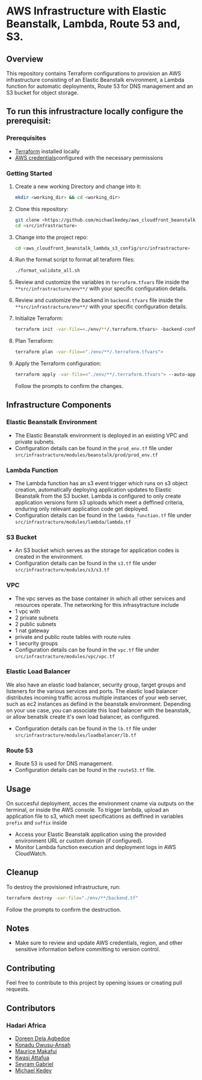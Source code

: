 # AWS Infrastructure with Elastic Beanstalk, Lambda, Route 53 and, S3. 

## Overview

This repository contains Terraform configurations to provision an AWS infrastructure consisting of an Elastic Beanstalk environment, a Lambda function for automatic deployments, Route 53 for DNS management and an S3 bucket for object storage.

## To run this infrustracture locally configure the prerequisit:

### Prerequisites

- [Terraform](https://www.terraform.io/) installed locally
- [AWS credentials](https://docs.aws.amazon.com/cli/latest/userguide/getting-started-install.html)configured with the necessary permissions

### Getting Started

1. Create a new working Directory and change into it:

   ```bash
   mkdir <working_dir> && cd <working_dir>
   ```

2. Clone this repository:

   ```bash
   git clone <https://github.com/michaelkedey/aws_cloudfront_beanstalk_lambda_s3_config.git>
   cd <src/infrastracture>
   ```

3. Change into the project repo:

   ```bash
   cd <aws_cloudfront_beanstalk_lambda_s3_config/src/infrastracture>
   ```

4. Run the format script to format all teraform files:

   ```bash
   ./format_validate_all.sh
   ```
5. Review and customize the variables in `terraform.tfvars` file inside the `**src/infrastracture/env**/` with your specific configuration details.

5. Review and customize the backend in `backend.tfvars` file inside the `**src/infrastracture/env**/` with your specific configuration details.

6. Initialize Terraform:

   ```bash
   terraform init -var-file=<./env/**/.terraform.tfvars> -backend-config=<./env/**/.backend.tfvars>
   ```

7. Plan Terraform:

   ```bash
   terraform plan -var-file=<"./env/**/.terraform.tfvars">

   ```

8. Apply the Terraform configuration:

   ```bash
   terraform apply -var-file=<"./env/**/.terraform.tfvars"> --auto-approve
   ```

   Follow the prompts to confirm the changes.

## Infrastructure Components

### Elastic Beanstalk Environment

- The Elastic Beanstalk environment is deployed in an existing VPC and private subnets.
- Configuration details can be found in the `prod_env.tf` file under `src/infrastracture/modules/beanstalk/prod/prod_env.tf`

### Lambda Function

- The Lambda function has an s3 event trigger which runs on s3 object creation,  automatically deploying application updates to Elastic Beanstalk from the S3 bucket.
Lambda is configured to only create application versions form s3 uploads which meet a deffined criteria, enduring only relevant application code get deployed.
- Configuration details can be found in the `lambda_function.tf` file under `src/infrastracture/modules/lambda/lambda.tf`

### S3 Bucket

- An S3 bucket which serves as the storage for application codes is created in the environment. 
- Configuration details can be found in the `s3.tf` file under `src/infrastracture/modules/s3/s3.tf`

### VPC

- The vpc serves as the base container in which all other services and resources operate. The networking for this infrasytracture include
- 1 vpc with
- 2 private subnets 
- 2 public subnets
- 1 nat gateway 
- private and public route tables with route rules
- 1 security groups 
- Configuration details can be found in the `vpc.tf` file under `src/infrastracture/modules/vpc/vpc.tf`


### Elastic Load Balancer

We also have an elastic load balancer, security group, target groups and listeners for the various services and ports.
The elastic load balancer distributes incoming traffic across multiple instances of your web server, such as ec2 instances as defiind in the beanstalk environment.
Depending on your use case, you can associate this load balancer with the beanstalk, or allow benatslk create it's own load balancer, as configured.
- Configuration details can be found in the `lb.tf` file under `src/infrastracture/modules/loadbalancer/lb.tf`

### Route 53

- Route 53 is used for DNS management.
- Configuration details can be found in the `route53.tf` file.

## Usage

On succesful deployment, acces the environment cname via outputs on the terminal, or inside the AWS console.
To trigger lambda, upload an application file to s3, which meet specifications as deffined in variables `prefix` and `suffix` inside

- Access your Elastic Beanstalk application using the provided environment URL or custom domain (if configured).
- Monitor Lambda function execution and deployment logs in AWS CloudWatch.

## Cleanup

To destroy the provisioned infrastructure, run:

```bash
terraform destroy -var-file="./env/**/backend.tf"
```

Follow the prompts to confirm the destruction.

## Notes

- Make sure to review and update AWS credentials, region, and other sensitive information before committing to version control.

## Contributing

Feel free to contribute to this project by opening issues or creating pull requests.

## Contributors
### Hadari Africa
- [Doreen Dela Agbedoe](https://github.com/DelaDoreen)
- [Konadu Owusu-Ansah](https://github.com/konaydu)
- [Maurice Makafui](https://github.com/Maurice-Makafui)
- [Kwasi Attafua](https://github.com/Kattafuah)
- [Seyram Gabriel](https://github.com/seyramgabriel)
- [Michael Kedey](https://github.com/michaelkedey)
